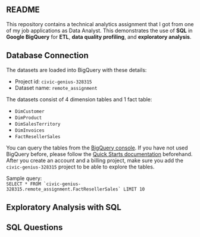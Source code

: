 ##  README

This repository contains a technical analytics assignment that I got from one of my job applications as Data Analyst.
This demonstrates the use of **SQL** in **Google BigQuery** for **ETL**, **data quality profiling**, and **exploratory analysis**.

## Database Connection

The datasets are loaded into BigQuery with these details:
- Project id: `civic-genius-328315`
- Dataset name: `remote_assignment`

The datasets consist of 4 dimension tables and 1 fact table:
- `DimCustomer`
- `DimProduct`
- `DimSalesTerritory`
- `DimInvoices`
- `FactResellerSales`

You can query the tables from the [BigQuery console](https://console.cloud.google.com/bigquery). If you have not used BigQuery before, please follow the [Quick Starts documentation](https://cloud.google.com/bigquery/docs/quickstarts) beforehand. After you create an account and a billing project, make sure you add the `civic-genius-328315` project to be able to explore the tables.

Sample query:  
```SELECT * FROM `civic-genius-328315.remote_assignment.FactResellerSales` LIMIT 10```

## Exploratory Analysis with SQL


## SQL Questions

